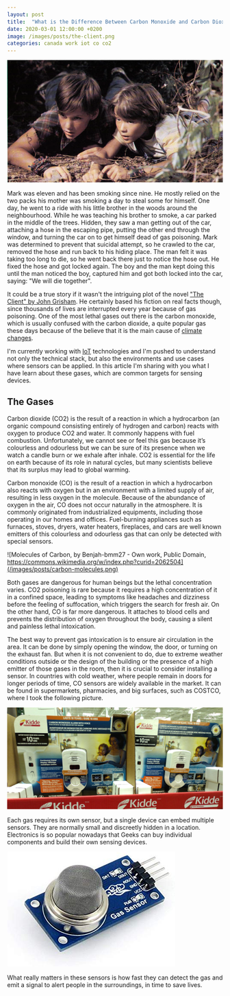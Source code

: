 ```yaml
---
layout: post
title:  "What is the Difference Between Carbon Monoxide and Carbon Dioxide?"
date: 2020-03-01 12:00:00 +0200
image: /images/posts/the-client.png
categories: canada work iot co co2
---
```


![Mark and his brother in The Client](/images/posts/the-client.png)

Mark was eleven and has been smoking since nine. He mostly relied on the two packs his mother was smoking a day to steal some for himself. One day, he went to a ride with his little brother in the woods around the neighbourhood. While he was teaching his brother to smoke, a car parked in the middle of the trees. Hidden, they saw a man getting out of the car, attaching a hose in the escaping pipe, putting the other end through the window, and turning the car on to get himself dead of gas poisoning. Mark was determined to prevent that suicidal attempt, so he crawled to the car, removed the hose and run back to his hiding place. The man felt it was taking too long to die, so he went back there just to notice the hose out. He fixed the hose and got locked again. The boy and the man kept doing this until the man noticed the boy, captured him and got both locked into the car, saying: "We will die together".

<!-- more -->

It could be a true story if it wasn't the intriguing plot of the novel ["The Client" by John Grisham][the-client]. He certainly based his fiction on real facts though, since thousands of lives are interrupted every year because of gas poisoning. One of the most lethal gases out there is the carbon monoxide, which is usually confused with the carbon dioxide, a quite popular gas these days because of the believe that it is the main cause of [climate changes][climate-changes].

I'm currently working with [IoT] technologies and I'm pushed to understand not only the technical stack, but also the environments and use cases where sensors can be applied. In this article I'm sharing with you what I have learn about these gases, which are common targets for sensing devices.

## The Gases

Carbon dioxide (CO2) is the result of a reaction in which a hydrocarbon (an organic compound consisting entirely of hydrogen and carbon) reacts with oxygen to produce CO2 and water. It commonly happens with fuel combustion. Unfortunately, we cannot see or feel this gas because it’s colourless and odourless but we can be sure of its presence when we watch a candle burn or we exhale after inhale. CO2 is essential for the life on earth because of its role in natural cycles, but many scientists believe that its surplus may lead to global warming.

Carbon monoxide (CO) is the result of a reaction in which a hydrocarbon also reacts with oxygen but in an environment with a limited supply of air, resulting in less oxygen in the molecule. Because of the abundance of oxygen in the air, CO does not occur naturally in the atmosphere. It is commonly originated from industrialized equipments, including those operating in our homes and offices. Fuel-burning appliances such as furnaces, stoves, dryers, water heaters, fireplaces, and cars are well known emitters of this colourless and odourless gas that can only be detected with special sensors.

![Molecules of Carbon, by Benjah-bmm27 - Own work, Public Domain, https://commons.wikimedia.org/w/index.php?curid=2062504](/images/posts/carbon-molecules.png)

Both gases are dangerous for human beings but the lethal concentration varies. CO2 poisoning is rare because it requires a high concentration of it in a confined space, leading to symptoms like headaches and dizziness before the feeling of suffocation, which triggers the search for fresh air. On the other hand, CO is far more dangerous. It attaches to blood cells and prevents the distribution of oxygen throughout the body, causing a silent and painless lethal intoxication.

The best way to prevent gas intoxication is to ensure air circulation in the area. It can be done by simply opening the window, the door, or turning on the exhaust fan. But when it is not convenient to do, due to extreme weather conditions outside or the design of the building or the presence of a high emitter of those gases in the room, then it is crucial to consider installing a sensor. In countries with cold weather, where people remain in doors for longer periods of time, CO sensors are widely available in the market. It can be found in supermarkets, pharmacies, and big surfaces, such as COSTCO, where I took the following picture.

![Carbon Monoxide Alarm](/images/posts/carbon-monoxide-alarm.png)

Each gas requires its own sensor, but a single device can embed multiple sensors. They are normally small and discreetly hidden in a location. Electronics is so popular nowadays that Geeks can buy individual components and build their own sensing devices.

![Carbon Monoxide sensor compatible with Arduino](/images/posts/carbon-monoxide-sensor-arduino.jpg)

What really matters in these sensors is how fast they can detect the gas and emit a signal to alert people in the surroundings, in time to save lives.

[climate-changes]: https://en.wikipedia.org/wiki/Climate_change_(general_concept)
[IoT]: https://en.wikipedia.org/wiki/Internet_of_things
[the-client]: https://amzn.to/3bpw9uy
